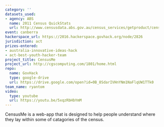 ```yaml
---
category: ''
datasets_used:
- agency: ABS
  name: 2011 Census QuickStats
  url: http://www.censusdata.abs.gov.au/census_services/getproduct/census/2011/quickstat/0?opendocument&navpos=220
event: canberra
hackerspace_url: https://2016.hackerspace.govhack.org/node/2826
jurisdiction: act
prizes-entered:
- australia-innovative-ideas-hack
- act-best-youth-hacker-team
project_title: CensusMe
project_url: http://cgscomputing.com/1801/home.html
repo:
  name: GovHack
  type: google-drive
  url: https://drive.google.com/open?id=0B_8SdarIVHnYNm1NaFlqUW1TTk0
team_name: ryantom
video:
  type: youtube
  url: https://youtu.be/5xqzRbHbYmM
---
```


CensusMe is a web-app that is designed to help people understand where they lay within some of catagories of the census.